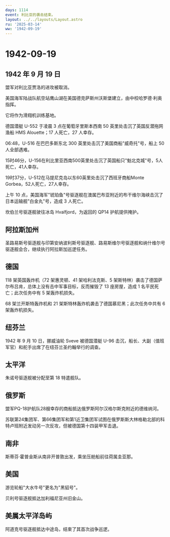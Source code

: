 ```yaml
---
days: 1114
event: 利比亚的袭击结束。
layout: ../../layouts/Layout.astro
ru: '2025-03-14'
ww: '1942-09-19'
---
```


# 1942-09-19

## 1942 年 9 月 19 日

盟军对利比亚贾洛的进攻被取消。

美国海军陆战队航空站鹰山湖在美国德克萨斯州沃斯堡建立，由中校哈罗德·利奥指挥。

它将作为滑翔机训练基地。

德国潜艇 U-552 于凌晨 3 点在葡萄牙里斯本西南 50
英里处击沉了英国反潜拖网渔船 HMS Alouette；17 人死亡，27 人幸存。

06:48，U-516 在巴巴多斯东北 300 英里处击沉了美国商船"威奇托"号，船上 50
人全部遇难。

15时46分，U-156在利比里亚西南500英里处击沉了英国船只"魁北克城"号，5人死亡，41人幸存。

19时37分，U-512在马提尼克岛以东60英里处击沉了西班牙商船Monte
Gorbea，52人死亡，27人幸存。

上午 10
点，美国海军"琥珀鱼"号驱逐舰在澳属巴布亚附近的布干维尔海峡击沉了日本运输舰"白金丸"号，造成
3 人死亡。

坎伯兰号驱逐舰驶往冰岛 Hvalfjord，为返回的 QP14 护航提供掩护。

## 阿拉斯加州

圣路易斯号驱逐舰与印第安纳波利斯号驱逐舰、路易斯维尔号驱逐舰和纳什维尔号驱逐舰会合，继续执行阿拉斯加巡逻任务。

## 德国

118 架英国轰炸机（72 架惠灵顿、41 架哈利法克斯、5
架斯特林）袭击了德国萨尔布吕肯，总体上没有击中军事目标，反而摧毁了 13
座房屋，造成 1 名平民死亡；此次任务中有 5 架轰炸机损失。

68 架兰开斯特轰炸机和 21 架斯特林轰炸机袭击了德国慕尼黑；此次任务中共有
6 架轰炸机损失。

## 纽芬兰

1942 年 9 月 10 日，挪威油轮 Sveve 被德国潜艇 U-96
击沉，船长、大副（值班军官）和舵手出席了在纽芬兰圣约翰举行的调查。

## 太平洋

朱诺号驱逐舰被分配至第 18 特遣舰队。

## 俄罗斯

盟军PQ-18护航队28艘幸存的商船抵达俄罗斯阿尔汉格尔斯克附近的德维纳河。

苏联第24集团军、第66集团军和第1近卫集团军试图在俄罗斯斯大林格勒北部的科特卢班附近发动另一次反攻，但被德国第十四装甲军击退。

## 南非

斯蒂芬·霍普金斯从南非开普敦出发，乘坐压舱船前往荷属圭亚那。

## 美国

游览轮船"大水牛号"更名为"黑貂号"。

贝利号驱逐舰抵达加利福尼亚州旧金山。

## 美属太平洋岛屿

阿道克号驱逐舰抵达中途岛，结束了其首次战争巡逻。